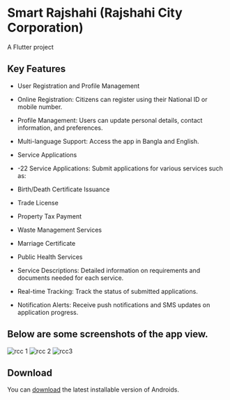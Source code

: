 # Smart Rajshahi (Rajshahi City Corporation)

A Flutter project 

## Key Features


* User Registration and Profile Management

* Online Registration: Citizens can register using their National ID or mobile number.
* Profile Management: Users can update personal details, contact information, and preferences.
* Multi-language Support: Access the app in Bangla and English.
* Service Applications

* -22 Service Applications: Submit applications for various services such as:
* Birth/Death Certificate Issuance
* Trade License 
* Property Tax Payment
* Waste Management Services
* Marriage Certificate
* Public Health Services
* Service Descriptions: Detailed information on requirements and documents needed for each service.
* Real-time Tracking: Track the status of submitted applications.
* Notification Alerts: Receive push notifications and SMS updates on application progress.
## Below are some screenshots of the app view.


![rcc 1](https://github.com/user-attachments/assets/2e15779c-4027-4d11-9682-75ce121b58b5)
![rcc 2](https://github.com/user-attachments/assets/2cf1c064-16a1-4fca-8b8e-e5539655ca4a)
![rcc3](https://github.com/user-attachments/assets/3ba0989a-46e3-4762-a146-f73083505d62)


## Download

You can [download](https://smartrajshahi.gov.bd/) the latest installable version of Androids.


